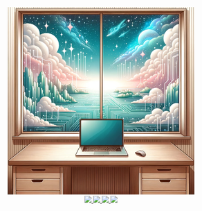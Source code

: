 <div align="center">
  <!-- An illustration of a tidy software engineer's corner. The desk has a clean wooden finish,
  emphasizing simplicity and elegance. On the desk is an open laptop with a blank, turned-off
  screen. The backdrop showcases a window that offers a serene view of a digital wonderland:
  floating islands made of circuitry, shimmering data streams, and soft, holographic clouds gracing
  the horizon. -->
  <img src="./adamelliotfields.jpg" alt="illustration of a room with a view" width="432">
  <br />

  <!-- github -->
  <a href="https://github.com/adamelliotfields" target="_blank" rel="noopener noreferrer">
    <img src="https://img.shields.io/badge/github-0d1117?logo=github&logoColor=white&style=for-the-badge" />
  </a>

  <!-- huggingface -->
  <a href="https://huggingface.co/adamelliotfields" target="_blank" rel="noopener noreferrer">
    <img src="https://img.shields.io/badge/huggingface-0d1117?logo=huggingface&logoColor=white&style=for-the-badge" />
  </a>
  
  <!-- linkedin -->
  <a href="https://linkedin.com/in/adamelliotfields" target="_blank" rel="noopener noreferrer">
    <img src="https://img.shields.io/badge/linkedin-0d1117?logo=linkedin&logoColor=white&style=for-the-badge" />
  </a>
  
  <!-- web -->
  <a href="https://aef.me" target="_blank" rel="noopener noreferrer">
    <img src="https://img.shields.io/badge/web-0d1117?logo=google-chrome&logoColor=white&style=for-the-badge" />
  </a>
</div>
